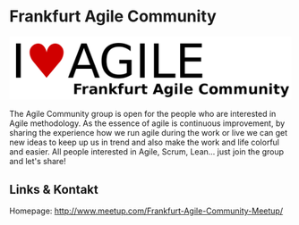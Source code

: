 # Frankfurt Agile Community
![Frankfurt Agile Community](./agile-community.logo.png)

The Agile Community group is open for the people who are interested in Agile methodology. As the
essence of agile is continuous improvement, by sharing the experience how we run agile during the work or live
we can get new ideas to keep up us in trend and also make the work and life colorful and easier. All people
interested in Agile, Scrum, Lean... just join the group and let's share!


## Links &amp; Kontakt

Homepage: <http://www.meetup.com/Frankfurt-Agile-Community-Meetup/>












